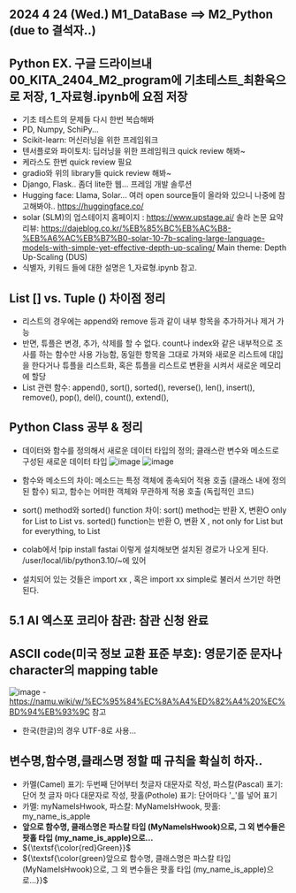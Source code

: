 ## 2024 4 24 (Wed.) M1_DataBase ==> M2_Python (due to 결석자..)
## Python EX. 구글 드라이브내 00_KITA_2404_M2_program에 기초테스트_최환욱으로 저장, 1_자료형.ipynb에 요점 저장
  - 기초 테스트의 문제들 다시 한번 복습해봐
  - PD, Numpy, SchiPy...
  - Scikit-learn: 머신러닝을 위한 프레임워크
  - 텐서플로와 파이토치: 딥러닝을 위한 프레임워크 quick review 해봐~
  - 케라스도 한번 quick review 필요
  - gradio와 위의 library들 quick review 해봐~
  - Django, Flask.. 좀더 lite한 웹... 프레임 개발 솔루션
  - Hugging face: Llama, Solar... 여러 open source들이 올라와 있으니 나중에 참고해봐야..
     https://huggingface.co/
  - solar (SLM)의 업스테이지 홈페이지 : https://www.upstage.ai/
     솔라 논문 요약 리뷰: https://dajeblog.co.kr/%EB%85%BC%EB%AC%B8-%EB%A6%AC%EB%B7%B0-solar-10-7b-scaling-large-language-models-with-simple-yet-effective-depth-up-scaling/
    Main theme: Depth Up-Scaling (DUS)
  - 식별자, 키워드 들에 대한 설명은 1_자료형.ipynb 참고.
    
## List [] vs. Tuple () 차이점 정리
  - 리스트의 경우에는 append와 remove 등과 같이 내부 항목을 추가하거나 제거 가능
  - 반면, 튜플은 변경, 추가, 삭제를 할 수 없다. count나 index와 같은 내부적으로 조사를 하는 함수만 사용 가능함, 동일한 항목을 그대로 가져와 새로운 리스트에 대입을 한다거나 튜플을 리스트화, 혹은 튜플을 리스트로 변환을 시켜서 새로운 메모리에 할당
  - List 관련 함수: append(), sort(), sorted(), reverse(), len(), insert(), remove(), pop(), del(), count(), extend(), 
## Python Class 공부 & 정리
  - 데이터와 함수를 정의해서 새로운 데이터 타입의 정의; 클래스란 변수와 메소드로 구성된 새로운 데이터 타입
![image](https://github.com/hwooks96/KITA_2024/assets/167948347/4c6fd718-6167-486d-ba41-b20b08fda9b5)
![image](https://github.com/hwooks96/KITA_2024/assets/167948347/dee36dfa-4625-4d6e-b418-a849e1d4d243)

  - 함수와 메소드의 차이:
    메소드는 특정 객체에 종속되어 적용 호출 (클래스 내에 정의된 함수) 되고, 함수는 어떠한 객체와 무관하게 적용 호출 (독립적인 코드)
  - sort() method와 sorted() function 차이: sort() method는 반환 X, 변환O only for List to List vs. sorted() function는 반환 O, 변환 X , not only for List but for everything, to List
  - colab에서 !pip install fastai 이렇게 설치해보면 설치된 경로가 나오게 된다. /user/local/lib/python3.10/~에 있어
  - 설치되어 있는 것들은 import xx , 혹은 import xx simple로 불러서 쓰기만 하면 된다.

## 5.1 AI 엑스포 코리아 참관: 참관 신청 완료

## ASCII code(미국 정보 교환 표준 부호): 영문기준 문자나 character의 mapping table
![image](https://github.com/hwooks96/KITA_2024/assets/167948347/43e066a8-1811-459a-b91b-21df74540b64)
-https://namu.wiki/w/%EC%95%84%EC%8A%A4%ED%82%A4%20%EC%BD%94%EB%93%9C 참고
- 한국(한글)의 경우 UTF-8로 사용...

## 변수명,함수명,클래스명 정할 때 규칙을 확실히 하자.. 
- 카멜(Camel) 표기: 두번째 단어부터 첫글자 대문자로 작성, 파스칼(Pascal) 표기: 단어 첫 글자 마다 대문자로 작성, 팟홀(Pothole) 표기: 단어마다 '_'를 넣어 표기
- 카멜: myNameIsHwook, 파스칼: MyNameIsHwook, 팟홀: my_name_is_apple
- **앞으로 함수명, 클래스명은 파스칼 타입 (MyNameIsHwook)으로, 그 외 변수들은 팟홀 타입 (my_name_is_apple)으로...**
- ${\textsf{\color{red}Green}}$
- ${\textsf{\color{green}앞으로 함수명, 클래스명은 파스칼 타입 (MyNameIsHwook)으로, 그 외 변수들은 팟홀 타입 (my_name_is_apple)으로...}}$

